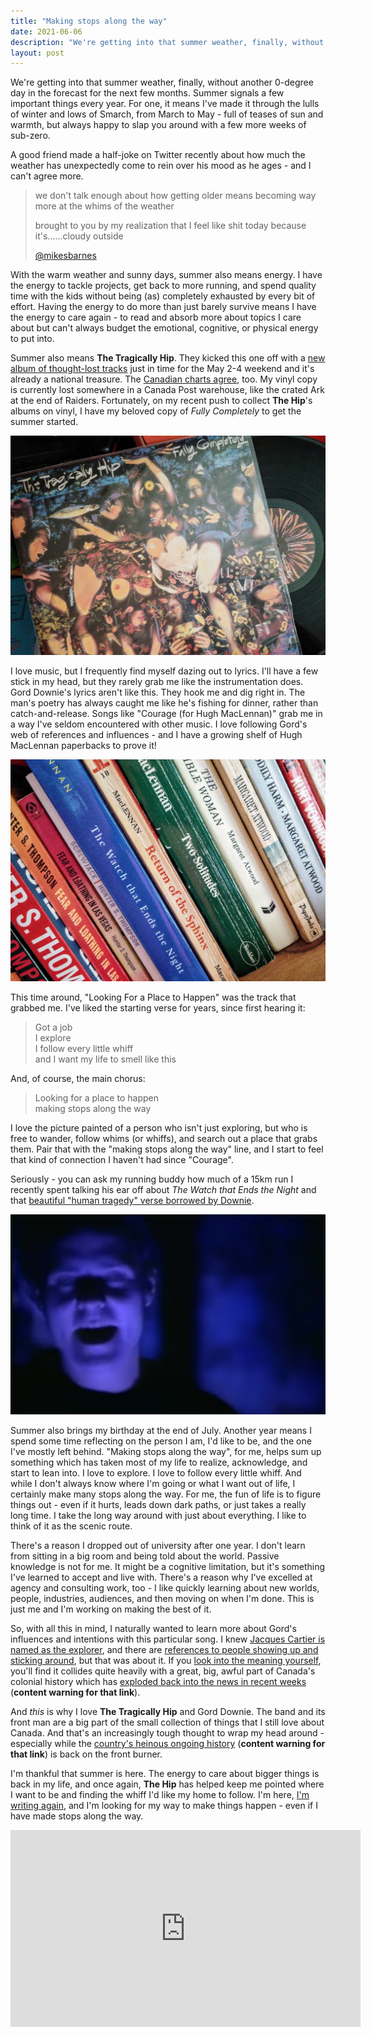 ```yaml
---
title: "Making stops along the way"
date: 2021-06-06
description: "We're getting into that summer weather, finally, without another 0-degree day in the forecast for the next few months. Summer signals a few important things every year."
layout: post
---
```


We're getting into that summer weather, finally, without another 0-degree day in the forecast for the next few months. Summer signals a few important things every year. For one, it means I've made it through the lulls of winter and lows of Smarch, from March to May - full of teases of sun and warmth, but always happy to slap you around with a few more weeks of sub-zero.

A good friend made a half-joke on Twitter recently about how much the weather has unexpectedly come to rein over his mood as he ages - and I can't agree more.

<blockquote class="twitter-tweet">
<p>we don't talk enough about how getting older means becoming way more at the whims of the weather</p>
<p>brought to you by my realization that I feel like shit today because it&#39;s......cloudy outside</p><a href="https://twitter.com/mikesbarnes/status/1395480146916876310?ref_src=twsrc%5Etfw" target="_blank">@mikesbarnes</a>
</blockquote><script async src="https://platform.twitter.com/widgets.js" charset="utf-8"></script>

With the warm weather and sunny days, summer also means energy. I have the energy to tackle projects, get back to more running, and spend quality time with the kids without being (as) completely exhausted by every bit of effort. Having the energy to do more than just barely survive means I have the energy to care again - to read and absorb more about topics I care about but can't always budget the emotional, cognitive, or physical energy to put into.

Summer also means **The Tragically Hip**. They kicked this one off with a [new album of thought-lost tracks](https://thehip.com/pages/saskadelphia) just in time for the May 2-4 weekend and it's already a national treasure. The [Canadian charts agree](https://musiccanada.com/charts/2021-05-31/#albums:~:text=The%20Tragically%20HipSaskadelphia), too. My vinyl copy is currently lost somewhere in a Canada Post warehouse, like the crated Ark at the end of Raiders. Fortunately, on my recent push to collect **The Hip**'s albums on vinyl, I have my beloved copy of _Fully Completely_ to get the summer started.

![Album art and vinyl copy of The Tragically Hip's 1993 Fully Completely](/assets/fully-completely.jpg)

I love music, but I frequently find myself dazing out to lyrics. I'll have a few stick in my head, but they rarely grab me like the instrumentation does. Gord Downie's lyrics aren't like this. They hook me and dig right in. The man's poetry has always caught me like he's fishing for dinner, rather than catch-and-release. Songs like "Courage (for Hugh MacLennan)" grab me in a way I've seldom encountered with other music. I love following Gord's web of references and influences - and I have a growing shelf of Hugh MacLennan paperbacks to prove it!

![Shelf of paperback spines, featuring Hunter S. Thompson, Margaret Atwood, Kurt Vonnegut Jr., and three books from Hugh MacLennan](/assets/maclennan-books.jpg)

This time around, "Looking For a Place to Happen" was the track that grabbed me. I've liked the starting verse for years, since first hearing it:

> Got a job <br />
> I explore <br />
> I follow every little whiff <br />
> and I want my life to smell like this <br />

And, of course, the main chorus:

> Looking for a place to happen <br />
> making stops along the way

I love the picture painted of a person who isn't just exploring, but who is free to wander, follow whims (or whiffs), and search out a place that grabs them. Pair that with the "making stops along the way" line, and I start to feel that kind of connection I haven't had since "Courage".

Seriously - you can ask my running buddy how much of a 15km run I recently spent talking his ear off about _The Watch that Ends the Night_ and that [beautiful "human tragedy" verse borrowed by Downie](http://www.hipmuseum.com/hugh.html#:~:text=Paraphrased%20directly%20from%20the%20below%20passage%20in%20%22The%20Watch%20That%20Ends%20The%20Night,%22%20this%20verse%20is%20a%20modern%20%22Carpe%20Diem%22%20for%20MacLennan%20and%20embodies%20the%20message%20in%20%22Courage:%22).

![Gord Downie, bathed in shadows blue light, singing "there's no simple explanation"](/assets/courage-still.png "Still from the [video for 'Courage (for Hugh MacLennan)'](https://youtu.be/FhpezwGtDEg?t=114) as Gord Downie hits that brillant passage from the novel that helped inspire the song.")

Summer also brings my birthday at the end of July. Another year means I spend some time reflecting on the person I am, I'd like to be, and the one I've mostly left behind. "Making stops along the way", for me, helps sum up something which has taken most of my life to realize, acknowledge, and start to lean into. I love to explore. I love to follow every little whiff. And while I don't always know where I'm going or what I want out of life, I certainly make many stops along the way. For me, the fun of life is to figure things out - even if it hurts, leads down dark paths, or just takes a really long time. I take the long way around with just about everything. I like to think of it as the scenic route.

There's a reason I dropped out of university after one year. I don't learn from sitting in a big room and being told about the world. Passive knowledge is not for me. It might be a cognitive limitation, but it's something I've learned to accept and live with. There's a reason why I've excelled at agency and consulting work, too - I like quickly learning about new worlds, people, industries, audiences, and then moving on when I'm done. This is just me and I'm working on making the best of it.

So, with all this in mind, I naturally wanted to learn more about Gord's influences and intentions with this particular song. I knew [Jacques Cartier is named as the explorer](https://www.youtube.com/watch?v=nfKr-D5VDBU), and there are [references to people showing up and sticking around](https://www.lyrics.com/lyric/26822957/Looking+For+a+Place+to+Happen), but that was about it. If you [look into the meaning yourself](http://www.hipmuseum.com/looking.html), you'll find it collides quite heavily with a great, big, awful part of Canada's colonial history which has [exploded back into the news in recent weeks](https://www.cbc.ca/news/canada/british-columbia/tk-eml%C3%BAps-te-secw%C3%A9pemc-215-children-former-kamloops-indian-residential-school-1.6043778) (**content warning for that link**).

And _this_ is why I love **The Tragically Hip** and Gord Downie. The band and its front man are a big part of the small collection of things that I still love about Canada. And that's an increasingly tough thought to wrap my head around - especially while the [country's heinous ongoing history](https://www.thecanadianencyclopedia.ca/en/article/genocide-and-indigenous-peoples-in-canada) (**content warning for that link**) is back on the front burner.

I'm thankful that summer is here. The energy to care about bigger things is back in my life, and once again, **The Hip** has helped keep me pointed where I want to be and finding the whiff I'd like my home to follow. I'm here, [I'm writing again](https://heynova.io/blog/whats-the-deal-with-colour-contrast/), and I'm looking for my way to make things happen - even if I have made stops along the way.

<iframe width="560" height="315" src="https://www.youtube-nocookie.com/embed/qMpflB1kgNo" title="YouTube video player" frameborder="0" allow="accelerometer; autoplay; clipboard-write; encrypted-media; gyroscope; picture-in-picture" allowfullscreen></iframe>
